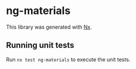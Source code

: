 # ng-materials

This library was generated with [Nx](https://nx.dev).

## Running unit tests

Run `nx test ng-materials` to execute the unit tests.
